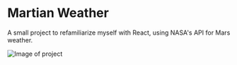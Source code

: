 # Martian Weather

A small project to refamiliarize myself with React, using NASA's API for Mars weather.

![Image of project](https://raw.githubusercontent.com/samuel-pratt/martian-weather/master/src/images/preview-image.png)
